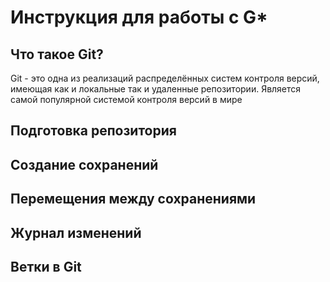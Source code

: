 # Инструкция для работы с G\*

## Что такое Git?

Git - это одна из реализаций распределённых систем контроля версий, имеющая как и локальные так и удаленные репозитории. Является самой популярной системой контроля версий в мире

## Подготовка репозитория

## Создание сохранений

## Перемещения между сохранениями

## Журнал изменений

## Ветки в Git

